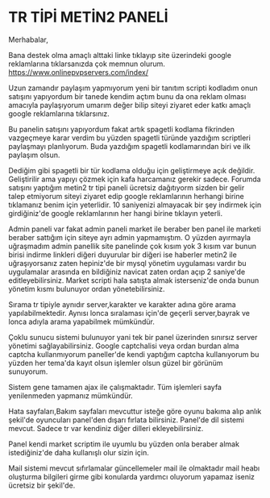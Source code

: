 # TR TİPİ METİN2 PANELİ
Merhabalar,

Bana destek olma amaçlı alttaki linke tıklayıp site üzerindeki google reklamlarına tıklarsanızda çok memnun olurum.
<a href="https://www.onlinepvpservers.com/index/?ref=github">https://www.onlinepvpservers.com/index/</a>

Uzun zamandır paylaşım yapmıyorum yeni bir tanıtım scripti kodladım onun satışını yapıyordum bir tanede kendim açtım bunu da ona reklam olması amacıyla paylaşıyorum umarım değer bilip siteyi ziyaret eder katkı amaçlı google reklamlarına tıklarsınız.

Bu panelin satışını yapıyordum fakat artık spagetli kodlama fikrinden vazgeçmeye karar verdim bu yüzden spagetli türünde yazdığım scriptleri paylaşmayı planlıyorum. Buda yazdığım spagetli kodlamarından biri ve ilk paylaşım olsun.

Dediğim gibi spagetli bir tür kodlama olduğu için geliştirmeye açık değildir. Geliştirilir ama yapıyı çözmek için kafa harcamanız gerekir sadece.
Forumda satışını yaptığım metin2 tr tipi paneli ücretsiz dağıtıyorm sizden bir gelir talep etmiyorum siteyi ziyaret edip google reklamlarının herhangi birine tıklamanız benim için yeterlidir. 10 saniyenizi almayacak bir şey indirmek için girdiğiniz'de google reklamlarının her hangi birine tıklayın yeterli.

Admin paneli var fakat admin paneli market ile beraber ben panel ile marketi beraber sattığım için siteye ayrı admin yapmamıştım. O yüzden ayırmayla uğraşmadım admin panellik site panelinde çok kısım yok  3 kısım var bunun birisi indirme linkleri diğeri duyurular bir diğeri ise haberler metin2 ile uğraşıyorsanız zaten hepiniz'de bir mysql yönetim uygulaması vardır bu uygulamalar arasında en bildiğiniz navicat zaten ordan açıp 2 saniye'de editleyebilirsiniz. Market scripti hala satışta almak isterseniz'de onda bunun yönetim kısmı bulunuyor ordan yönetebilirsiniz. 

Sırama tr tipiyle aynıdır server,karakter ve karakter adına göre arama yapılabilmektedir. Aynısı lonca sıralaması için'de geçerli server,bayrak ve lonca adıyla arama yapabilmek mümkündür.

Çoklu sunucu sistemi bulunuyor yani tek bir panel üzerinden sınırsız server yönetimi sağlayabilirsiniz.
Google captchalisi veya ordan burdan alma captcha kullanmıyorum paneller'de kendi yaptığım captcha kullanıyorum bu yüzden her tema'da kayıt olsun işlemler olsun güzel bir görünüm sunuyorum.

Sistem gene tamamen ajax ile çalışmaktadır. Tüm işlemleri sayfa yenilenmeden yapmanız mümkündür.

Hata sayfaları,Bakım sayfaları mevcuttur isteğe göre oyunu bakıma alıp anlık şekil'de oyuncuları panel'den dışarı fırlata bilirsiniz.
Panel'de dil sistemi mevcut. Sadece tr var kendiniz diğer dilleri ekleyebilirsiniz.

Panel kendi market scriptim ile uyumlu bu yüzden onla beraber almak istediğiniz'de daha kullanışlı olur sizin için.

Mail sistemi mevcut sıfırlamalar güncellemeler mail ile olmaktadır mail heabı oluşturma bilgileri girme gibi konularda yardımcı oluyorum yapamaz iseniz ücretsiz bir şekil'de.

